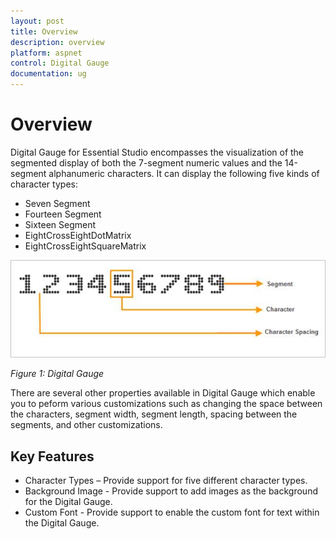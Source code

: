 ```yaml
---
layout: post
title: Overview
description: overview
platform: aspnet
control: Digital Gauge
documentation: ug
---
```


# Overview

Digital Gauge for Essential Studio encompasses the visualization of the segmented display of both the 7-segment numeric values and the 14-segment alphanumeric characters. It can display the following five kinds of character types:

* Seven Segment
* Fourteen Segment
* Sixteen Segment
* EightCrossEightDotMatrix
* EightCrossEightSquareMatrix

![](Overview_images/Overview_img1.png)

_Figure 1: Digital Gauge_

There are several other properties available in Digital Gauge which enable you to peform various customizations such as changing the space between the characters, segment width, segment length, spacing between the segments, and other customizations.

## Key Features

* Character Types – Provide support for five different character types.
* Background Image - Provide support to add images as the background for the Digital Gauge.
* Custom Font - Provide support to enable the custom font for text within the Digital Gauge.
